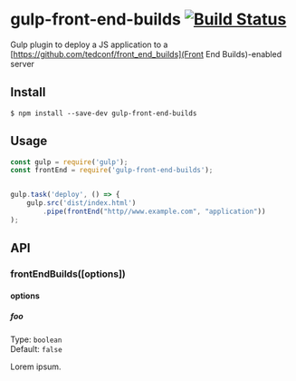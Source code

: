 # gulp-front-end-builds [![Build Status](https://travis-ci.org/leeh/gulp-front-end-builds.svg?branch=master)](https://travis-ci.org/leeh/gulp-front-end-builds)

Gulp plugin to deploy a JS application to a [https://github.com/tedconf/front_end_builds](Front End Builds)-enabled server

## Install

```
$ npm install --save-dev gulp-front-end-builds
```


## Usage

```js
const gulp = require('gulp');
const frontEnd = require('gulp-front-end-builds');


gulp.task('deploy', () => {
	gulp.src('dist/index.html')
		.pipe(frontEnd("http//www.example.com", "application"))
);
```


## API

### frontEndBuilds([options])

#### options

##### foo

Type: `boolean`<br>
Default: `false`

Lorem ipsum.

